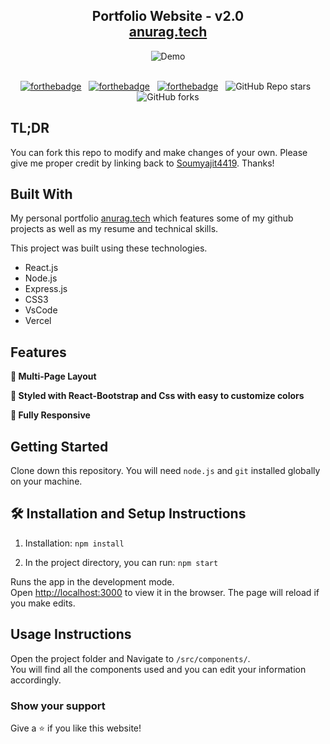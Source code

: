 <h2 align="center">
  Portfolio Website - v2.0<br/>
  <a href="https://anurag.vercel.app/" target="_blank">anurag.tech</a>
</h2>
<div align="center">
  <img alt="Demo" src="./Images/readme-img1.png" />
</div>

<br/>

<center>

[![forthebadge](https://forthebadge.com/images/badges/built-with-love.svg)](https://forthebadge.com) &nbsp;
[![forthebadge](https://forthebadge.com/images/badges/made-with-javascript.svg)](https://forthebadge.com) &nbsp;
[![forthebadge](https://forthebadge.com/images/badges/open-source.svg)](https://forthebadge.com) &nbsp;
![GitHub Repo stars](https://img.shields.io/github/stars/Anurag1045/My_Portfolio?color=red&logo=github&style=for-the-badge) &nbsp;
![GitHub forks](https://img.shields.io/github/forks/Anurag1045/My_Portfolio?color=red&logo=github&style=for-the-badge)

</center>


## TL;DR

You can fork this repo to modify and make changes of your own. Please give me proper credit by linking back to [Soumyajit4419](https://github.com/Anurag1045/My_Portfolio). Thanks!

## Built With

My personal portfolio <a href="https://anurag.vercel.app/" target="_blank">anurag.tech</a> which features some of my github projects as well as my resume and technical skills.<br/>

This project was built using these technologies.

- React.js
- Node.js
- Express.js
- CSS3
- VsCode
- Vercel

## Features

**📖 Multi-Page Layout**

**🎨 Styled with React-Bootstrap and Css with easy to customize colors**

**📱 Fully Responsive**

## Getting Started

Clone down this repository. You will need `node.js` and `git` installed globally on your machine.

## 🛠 Installation and Setup Instructions

1. Installation: `npm install`

2. In the project directory, you can run: `npm start`

Runs the app in the development mode.\
Open [http://localhost:3000](http://localhost:3000) to view it in the browser.
The page will reload if you make edits.

## Usage Instructions

Open the project folder and Navigate to `/src/components/`. <br/>
You will find all the components used and you can edit your information accordingly.

### Show your support

Give a ⭐ if you like this website!
